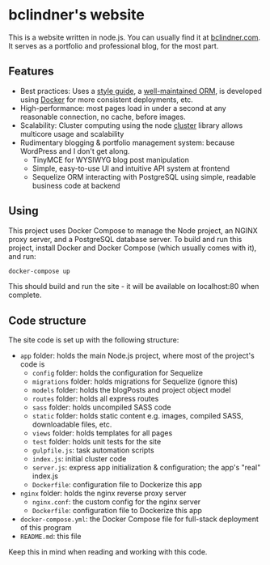 # bclindner's website

This is a website written in node.js. You can usually find it at [bclindner.com](bclindner.com). It serves as a portfolio and professional blog, for the most part.

## Features

* Best practices: Uses a [style guide](https://standardjs.com/), a [well-maintained ORM](https://www.npmjs.com/package/sequelize), is developed using [Docker](https://www.docker.com) for more consistent deployments, etc.
* High-performance: most pages load in under a second at any reasonable connection, no cache, before images.
* Scalability: Cluster computing using the node [cluster](https://nodejs.org/api/cluster.html) library allows multicore usage and scalability
* Rudimentary blogging & portfolio management system: because WordPress and I don't get along.
  * TinyMCE for WYSIWYG blog post manipulation
  * Simple, easy-to-use UI and intuitive API system at frontend
  * Sequelize ORM interacting with PostgreSQL using simple, readable business code at backend

## Using

This project uses Docker Compose to manage the Node project, an NGINX proxy server, and a PostgreSQL database server. To build and run this project, install Docker and Docker Compose (which usually comes with it), and run:

```sh
docker-compose up
```

This should build and run the site - it will be available on localhost:80 when complete.

## Code structure

The site code is set up with the following structure:
* `app` folder: holds the main Node.js project, where most of the project's code is
  * `config` folder: holds the configuration for Sequelize
  * `migrations` folder: holds migrations for Sequelize (ignore this)
  * `models` folder: holds the blogPosts and project object model
  * `routes` folder: holds all express routes
  * `sass` folder: holds uncompiled SASS code
  * `static` folder: holds static content e.g. images, compiled SASS, downloadable files, etc.
  * `views` folder: holds templates for all pages
  * `test` folder: holds unit tests for the site
  * `gulpfile.js`: task automation scripts
  * `index.js`: initial cluster code
  * `server.js`: express app initialization & configuration; the app's "real" index.js
  * `Dockerfile`: configuration file to Dockerize this app
* `nginx` folder: holds the nginx reverse proxy server
  * `nginx.conf`: the custom config for the nginx server
  * `Dockerfile`: configuration file to Dockerize this app
* `docker-compose.yml`: the Docker Compose file for full-stack deployment of this program
* `README.md`: this file

Keep this in mind when reading and working with this code.

